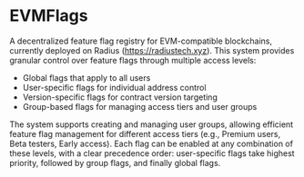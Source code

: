 # EVMFlags

A decentralized feature flag registry for EVM-compatible blockchains, currently deployed on Radius (https://radiustech.xyz). This system provides granular control over feature flags through multiple access levels:

- Global flags that apply to all users
- User-specific flags for individual address control
- Version-specific flags for contract version targeting
- Group-based flags for managing access tiers and user groups

The system supports creating and managing user groups, allowing efficient feature flag management for different access tiers (e.g., Premium users, Beta testers, Early access). Each flag can be enabled at any combination of these levels, with a clear precedence order: user-specific flags take highest priority, followed by group flags, and finally global flags.